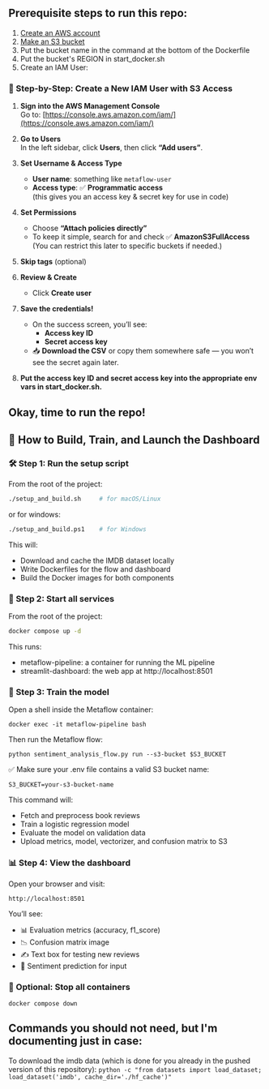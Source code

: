 ## Prerequisite steps to run this repo:

1. [Create an AWS account](console.aws.amazon.com)
2. [Make an S3 bucket](https://s3.console.aws.amazon.com/s3/)
3. Put the bucket name in the command at the bottom of the Dockerfile
4. Put the bucket's REGION in start_docker.sh
5. Create an IAM User:

### 🔐 Step-by-Step: Create a New IAM User with S3 Access

1. **Sign into the AWS Management Console**  
   Go to: [https://console.aws.amazon.com/iam/](https://console.aws.amazon.com/iam/)

2. **Go to Users**  
   In the left sidebar, click **Users**, then click **“Add users”**.

3. **Set Username & Access Type**
   - **User name**: something like `metaflow-user`
   - **Access type**: ✅ **Programmatic access**  
     (this gives you an access key & secret key for use in code)

4. **Set Permissions**
   - Choose **“Attach policies directly”**
   - To keep it simple, search for and check ✅ **AmazonS3FullAccess**  
     (You can restrict this later to specific buckets if needed.)

5. **Skip tags** (optional)

6. **Review & Create**
   - Click **Create user**

7. **Save the credentials!**
   - On the success screen, you’ll see:
     - **Access key ID**
     - **Secret access key**
   - 📥 **Download the CSV** or copy them somewhere safe — you won’t see the secret again later.

8. **Put the access key ID and secret access key into the appropriate env vars in start_docker.sh.**

## Okay, time to run the repo!

## 🚀 How to Build, Train, and Launch the Dashboard

### 🛠 Step 1: Run the setup script

From the root of the project:

```bash
./setup_and_build.sh     # for macOS/Linux
```

or for windows:

```bash
./setup_and_build.ps1    # for Windows
```

This will:
   - Download and cache the IMDB dataset locally
   - Write Dockerfiles for the flow and dashboard
   - Build the Docker images for both components

### 🧱 Step 2: Start all services

From the root of the project:

```bash
docker compose up -d
```

This runs:
   - metaflow-pipeline: a container for running the ML pipeline
   - streamlit-dashboard: the web app at http://localhost:8501

### 🧪 Step 3: Train the model

Open a shell inside the Metaflow container:

```
docker exec -it metaflow-pipeline bash
```

Then run the Metaflow flow:

```
python sentiment_analysis_flow.py run --s3-bucket $S3_BUCKET
```

✅ Make sure your .env file contains a valid S3 bucket name:

```
S3_BUCKET=your-s3-bucket-name
```

This command will:
   - Fetch and preprocess book reviews
   - Train a logistic regression model
   - Evaluate the model on validation data
   - Upload metrics, model, vectorizer, and confusion matrix to S3

### 📊 Step 4: View the dashboard

Open your browser and visit:

```
http://localhost:8501
```

You’ll see:
   - 📊 Evaluation metrics (accuracy, f1_score)
   - 📉 Confusion matrix image
   - ✍️ Text box for testing new reviews
   - 🔮 Sentiment prediction for input

### 🧹 Optional: Stop all containers

```
docker compose down
```


## Commands you should not need, but I'm documenting just in case:

To download the imdb data (which is done for you already in the pushed version of this repository):
`python -c "from datasets import load_dataset; load_dataset('imdb', cache_dir='./hf_cache')"`
